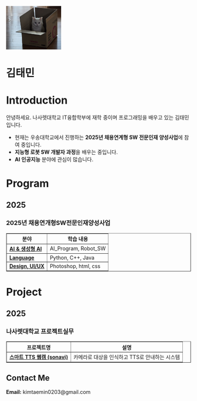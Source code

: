 <img src="https://github.com/gomtam/snow/blob/main/KakaoTalk_20250314_110758253_09.jpg" width="150">

<h1>김태민</h1>

<h1>Introduction</h1>
<p>안녕하세요. 나사렛대학교 IT융합학부에 재학 중이며 프로그래밍을 배우고 있는 김태민입니다.</p>

<ul>
    <li>현재는 우송대학교에서 진행하는 <b>2025년 채용연계형 SW 전문인재 양성사업</b>에 참여 중입니다.</li>
    <li><b>지능형 로봇 SW 개발자 과정</b>을 배우는 중입니다.</li>
    <li><b>AI 인공지능</b> 분야에 관심이 많습니다.</li>
</ul>

<h1>Program</h1>
<h2>2025</h2>
<h3>2025년 채용연개형SW전문인재양성사업</h3>

<table border="1">
    <tr>
        <th>분야</th>
        <th>학습 내용</th>
    </tr>
    <tr>
        <td><b><a href="https://github.com/gomtam/2025_SW_Program_AI">AI & 생성형 AI</a></b></td>
        <td>AI_Program, Robot_SW</td>
    </tr>
    <tr>
        <td><b><a href="https://github.com/gomtam/2025_SW_Program_Code-Language">Language</a></b></td>
        <td>Python, C++, Java</td>
    </tr>
    <tr>
        <td><b><a href="https://github.com/gomtam/2025_SW_Program_Design">Design, UI/UX</a></b></td>
        <td>Photoshop, html, css</td>
    </tr>
</table>

<h1>Project</h1>
<h2>2025</h2>
<h3>나사렛대학교 프로젝트실무</h3>
<table border="1">
    <tr>
        <th>프로젝트명</th>
        <th>설명</th>
    </tr>
    <tr>
        <td><b><a href="">스마트 TTS 웹캠 (sonavi)</a></b></td>
        <td>카메라로 대상을 인식하고 TTS로 안내하는 시스템</td>
    </tr>
</table>

<h2>Contact Me</h2>
<p><b>Email:</b> kimtaemin0203@gmail.com</p>

